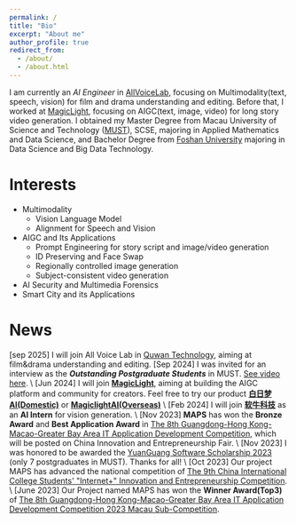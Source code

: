 ```yaml
---
permalink: /
title: "Bio"
excerpt: "About me"
author_profile: true
redirect_from: 
  - /about/
  - /about.html
---
```


 I am currently an *AI Engineer* in [AllVoiceLab](https://www.allvoicelab.cn/), focusing on Multimodality(text, speech, vision) for film and drama understanding and editing.
 Before that, I worked at [MagicLight](https://www.magiclight.ai/official-website), focusing on AIGC(text, image, video) for long story video generation.
 I obtained my Master Degree from Macau University of Science and Technology ([MUST](https://www.must.edu.mo)), SCSE, majoring in Applied Mathematics and Data Science, 
 and Bachelor Degree from [Foshan University](https://www.fosu.edu.cn) majoring in Data Science and Big Data Technology.

Interests
======
- Multimodality
  - Vision Language Model
  - Alignment for Speech and Vision 
- AIGC and Its Applications
  - Prompt Engineering for story script and image/video generation
  - ID Preserving and Face Swap
  - Regionally controlled image generation
  - Subject-consistent video generation
- AI Security and Multimedia Forensics
- Smart City and its Applications

News
======
\[sep 2025\] I will join All Voice Lab in [Quwan Technology](https://www.quwangroup.com/), aiming at film&drama understanding and editing.
\[Sep 2024\] I was invited for an interview as the ***Outstanding Postgraduate Students*** in MUST. [See video here](https://www.youtube.com/watch?si=aU1BVE1TQiOXAV9W&v=KoJ63k_ffKs&feature=youtu.be). \\
\[Jun 2024\] I will join **[MagicLight](https://www.magiclight.ai)**, aiming at building the AIGC platform and community for creators. Feel free to try our product **[白日梦AI(Domestic)](https://aibrm.com)** or **[MagiclightAI(Overseas)](https://magiclight.ai)** \\
\[Feb 2024\] I will join **[软牛科技](https://www.afirstsoft.cn)** as an **AI Intern** for vision generation. \\
\[Nov 2023\] **MAPS** has won the **Bronze Award** and **Best Application Award** in [The 8th Guangdong-Hong Kong-Macao-Greater Bay Area IT Application Development Competition](https://fie.must.edu.mo/news/article/view/id-3815.html;jsessionid=28D15E6D82FD886B2F838C0E7177174D?locale=zh_CN), which will be posted on China Innovation and Entrepreneurship Fair. \\
\[Nov 2023\] I was honored to be awarded the [YuanGuang Software Scholarship 2023](https://www.must.edu.mo/student-affairs-office/student-services/scholarships/company) (only 7 postgraduates in MUST). Thanks for all! \\
\[Oct 2023\] Our project MAPS has advanced the national competition of [The 9th China International College Students' "Internet+" Innovation and Entrepreneurship Competition](https://cy.ncss.cn/en/). \\
\[June 2023\] Our Project named MAPS has won the **Winner Award(Top3)** of [The 8th Guangdong-Hong Kong-Macao-Greater Bay Area IT Application Development Competition 2023 Macau Sub-Competition](https://www.aidit.org/registration/732).
